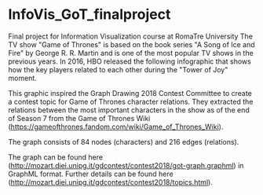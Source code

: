 # InfoVis_GoT_finalproject
Final project for Information Visualization course at RomaTre University
The TV show "Game of Thrones" is based on the book series "A Song of Ice and Fire" by George R. R. Martin and is one of the most popular TV shows in the previous years. In 2016, HBO released the following infographic that shows how the key players related to each other during the "Tower of Joy" moment.

This graphic inspired the Graph Drawing 2018 Contest Committee to create a contest topic for Game of Thrones character relations. They extracted the relations between the most important characters in the show as of the end of Season 7 from the Game of Thrones Wiki (https://gameofthrones.fandom.com/wiki/Game_of_Thrones_Wiki).

The graph consists of 84 nodes (characters) and 216 edges (relations).

The graph can be found here (http://mozart.diei.unipg.it/gdcontest/contest2018/got-graph.graphml) in GraphML format.
Further details can be found here (http://mozart.diei.unipg.it/gdcontest/contest2018/topics.html).

